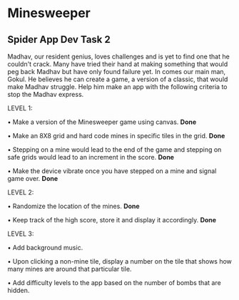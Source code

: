 # Minesweeper
## Spider App Dev Task 2

Madhav, our resident genius, loves challenges and is yet to find one that
he couldn't crack. Many have tried their hand at making something that would
peg back Madhav but have only found failure yet. In comes our main man,
Gokul. He believes he can create a game, a version of a classic, that would
make Madhav struggle. Help him make an app with the following criteria to
stop the Madhav express.

LEVEL 1:

• Make a version of the Minesweeper game using canvas. <b>Done</b>

• Make an 8X8 grid and hard code mines in specific tiles in the grid. <b>Done</b>

• Stepping on a mine would lead to the end of the game and stepping on
safe grids would lead to an increment in the score. <b>Done</b>

• Make the device vibrate once you have stepped on a mine and signal
game over. <b>Done</b>

LEVEL 2:

• Randomize the location of the mines. <b>Done</b>

• Keep track of the high score, store it and display it accordingly. <b>Done</b>

LEVEL 3:

• Add background music.

• Upon clicking a non-mine tile, display a number on the tile that shows how
many mines are around that particular tile.

• Add difficulty levels to the app based on the number of bombs that are
hidden.
